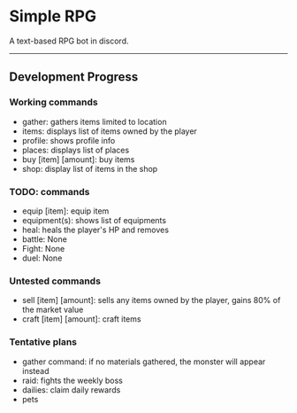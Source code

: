 # Simple RPG

A text-based RPG bot in discord.

---

## Development Progress


### Working commands

- gather: gathers items limited to location
- items: displays list of items owned by the player
- profile: shows profile info
- places: displays list of places
- buy \[item\] \[amount\]: buy items
- shop: display list of items in the shop

### TODO: commands

- equip \[item\]: equip item
- equipment(s): shows list of equipments
- heal: heals the player's HP and removes
- battle: None
- Fight: None
- duel: None

### Untested commands

- sell \[item\] \[amount\]: sells any items owned by the player, gains 80% of the market value
- craft \[item\] \[amount\]: craft items

### Tentative plans

- gather command: if no materials gathered, the monster will appear instead
- raid: fights the weekly boss
- dailies: claim daily rewards
- pets